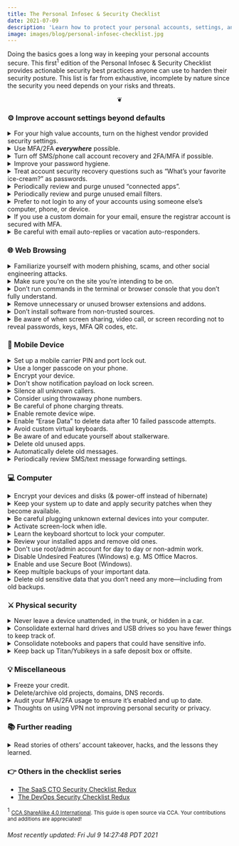 ```yaml
---
title: The Personal Infosec & Security Checklist
date: 2021-07-09
description: 'Learn how to protect your personal accounts, settings, and configurations with the Gold Fig personal infosec checklist. Doing the basics goes a long way in keeping your accounts secure.'
image: images/blog/personal-infosec-checklist.jpg
---
```


Doing the basics goes a long way in keeping your personal accounts secure. This first<sup>1</sup> edition of the Personal Infosec & Security Checklist provides actionable security best practices anyone can use to harden their security posture. This list is far from exhaustive, incomplete by nature since the security you need depends on your risks and threats.

<div onclick="document.body.querySelectorAll('details').forEach((e) => (e.hasAttribute('open')) ? e.removeAttribute('open') : e.setAttribute('open',true))"><center>&#x2766;</center></div>

### ⚙️  Improve account settings beyond defaults

<details><summary>For your high value accounts, turn on the highest vendor provided security settings.</summary>

For example, if you use Google, turn on “Advanced Protection” which mandates the use of hardware MFA keys only among a slew of other security sensitive settings.

##### Read more:
https://landing.google.com/advancedprotection/

https://help.coinbase.com/en/coinbase/privacy-and-security/data-privacy/how-can-i-make-my-account-more-secure


</details>

<details><summary>Use MFA/2FA <b><i>everywhere</i></b> possible. </summary>
Prefer to use a hardware device over an authenticator app. Hardware devices are now supported across a wide variety of services such as Dropbox, GitLab, Epic Games, Coinbase, domain registrars, cloud providers and so on. Only use a reputable authenticator app such as Google Authenticator or Authy. If possible, do not use SMS as an account recovery or for MFA/2FA (see SIM takeover precautions below.) Be sure to enable MFA/2FA everywhere — not just some limited set of accounts or services, this helps prevent lateral account takeovers that might not be immediately obvious. Use multiple devices or methods as a backup in case the primary device is lost or destroyed. Safely keep generated backup codes.

##### Read more:
https://www.yubico.com/works-with-yubikey/catalog/

https://store.google.com/us/product/titan_security_key

https://zapier.com/blog/what-is-a-yubikey/

</details>

<details><summary>Turn off SMS/phone call account recovery and 2FA/MFA if possible. </summary>

Many services require a phone # when signing up which then gets used as an account recovery mechanism. Given how prevalent SIM takeover attacks continue to persist, many services now offer the ability to disable using phone/SMS as an account recovery channel. Be sure to keep recovery codes and linked accounts used for recovery secure as well.

![Turn off phone account recovery](/images/guide/google-phone-account-recovery.png)

##### Read more:
https://myaccount.google.com/phone


</details>

<details><summary>Improve your password hygiene.</summary>

* Use a password manager.
  * https://www.passwordstore.org/
  * https://keepass.info/
  * https://1password.com/
* Never reuse passwords.
  * See above — use a password manager.
* Prefer password length over complexity. When using long passwords (e.g. 32+ characters), double check the password continues to work. Sites will silently truncate input fields, have different restrictions on the password change input fields vs the login fields, etc. After rotating passwords, logout and log back in to ensure the password you intended to set is actually set.
  * https://auth0.com/blog/dont-pass-on-the-new-nist-password-guidelines/
* Assume all of your old passwords are out there in plain text. They are linked to your email and collated across numerous services. Also assume in many cases,  for the same service, if you’ve rotated passwords all of the previous passwords are also out there in plain text.
  * https://haveibeenpwned.com/
  * https://owasp.org/www-community/attacks/Credential_stuffing
  * https://blog.coinbase.com/coinbase-security-now-protecting-your-coinbase-account-in-more-places-d97526ca01e8
  <img src="https://miro.medium.com/max/1400/1*lpVDH4TwJCYFigmPo9GPlw.png">
</details>

<details><summary>Treat account security recovery questions such as “What’s your favorite ice-cream?” as passwords. </summary>

Generate and save responses in your password manager.

</details>

<details><summary>Periodically review and purge unused “connected apps”. </summary>

Review permissions external apps have to your email, calendar, contacts, etc. Similarly, review permissions and apps you have connected to side-projects, code repos, CI systems, domains, etc.

##### Read more:
https://myaccount.google.com/permissions [Google] Apps with access to your account
https://github.com/settings/applications [GitHub] Authorized applications


</details>

<details><summary>Periodically review and purge unused email filters.</summary>

Remove old (or surreptitious) filters and rules that might be automatically hiding or forwarding emails to other accounts. </summary>

##### Read more:
https://support.google.com/mail/answer/10957?hl=en

</details>

<details><summary>Prefer to not login to any of your accounts using someone else’s computer, phone, or device.  </summary>

Change your password from a trusted computer afterward if you login using an untrusted device. Be sure to logout and invalidate all logged in sessions.

</details>

<details><summary>If you use a custom domain for your email, ensure the registrar account is secured with MFA. </summary>

Ensure the billing has a backup credit card to prevent interrupting payment remittance. If the DNS/NS settings point to another provider, ensure that that provider is also secured with MFA. Ensure that billing is uninterrupted there as well. Ensure that privacy settings are enabled on the domain so as to not reveal any information that could be used to socially engineer a transfer. Ensure that domain transfer locks are turned on. Ensure that MX records are not duplicating mail elsewhere.

</details>

<details><summary>Be careful with email auto-replies or vacation auto-responders.  </summary>

Don’t inadvertently leak sensitive information to anyone that emails you.

</details>

### 🌐 Web Browsing
<details><summary>Familiarize yourself with modern phishing, scams, and other social engineering attacks.  </summary>

Stay vigilant and skeptical of all emails, phone calls, letters, and other ways to part you from your data and credentials.


##### Read more:
https://blog.coinbase.com/phishing-attacks-and-how-to-not-fall-victim-42b489d77199

https://www.consumer.ftc.gov/articles/how-recognize-and-avoid-phishing-scams

https://www.hawaii.edu/infosec/phishing/
</details>

<details><summary>Make sure you’re on the site you’re intending to be on.</summary>
Don’t get tricked into sending credentials to the wrong site. Use bookmarks to save known-good URLs and only use those when visiting the sites. Don't click through suspicious text messages, emails, or other alerts.
</details>

<details><summary>Don’t run commands in the terminal or browser console that you don’t fully understand.  </summary>

Commands that someone else is telling you to run at the terminal or console can substantially erode your account and device security.

</details>

<details><summary>Remove unnecessary or unused browser extensions and addons.  </summary>

There is a long and active history of extensions being sold to new owners whose updates might include things you did not initially sign up for.

</details>

<details><summary>Don’t install software from non-trusted sources.  </summary>

##### Read more:
https://its.ucsc.edu/security/download.html

https://support.apple.com/en-us/HT202491
</details>

<details><summary>Be aware of when screen sharing, video call, or screen recording not to reveal passwords, keys, MFA QR codes, etc.  </summary>

Don't inadvertantly reveal your password a character at a time. Modern mobile OSs will turn off the trailing show-character when typing a password if screen recording is turned on, but stay vigilant. If you need to log in to an account while sharing your screen, turn the video feed off if you think a secret or credential might be shown. Be equally alert if an MFA QR code is on the screen.


![Password shown character at a time](/images/guide/IMG_6007.jpg)

</details>


### 📱 Mobile Device
<details><summary>Set up a mobile carrier PIN and port lock out.  </summary>

Prevent your phone number from being transferred out of your control.

##### Read more:
https://about.att.com/pages/cyberaware/ni/blog/porting

https://krebsonsecurity.com/2018/02/how-to-fight-mobile-number-port-out-scams/

https://www.thebalanceeveryday.com/prevent-your-mobile-number-from-being-ported-4160360
</details>

<details><summary>Use a longer passcode on your phone. </summary>

Minimum of 10 digits, prefer over 12 digits. The longer the better.

##### Read more:
https://appleinsider.com/articles/18/04/17/researcher-estimates-graykey-can-unlock-a-6-digit-iphone-passcode-in-11-hours-heres-how-to-protect-yourself

https://www.vice.com/en/article/59jq8a/how-to-make-a-secure-iphone-passcode-6-digits
</details>

<details><summary>Encrypt your device.</summary>

##### Read more:
https://spreadprivacy.com/how-to-encrypt-devices

https://ssd.eff.org/en/module/how-encrypt-your-iphone

https://support.google.com/pixelphone/answer/2844831?hl=en

</details>

<details><summary>Don't show notification payload on lock screen.</summary>

Restrict what someone can see/do with your phone from the lock screen. Don’t show the content of the message on the lock screen if phone is locked. Restrict access to lock screen widgets, notification privacy, Apple Pay/Android Pay/Samsung Pay.

![Hide notification previews](/images/guide/IMG_6037.jpg)

##### Read more:
iPhone: https://www.ikream.com/hide-messages-on-iphone-lock-screen-28039

Android: https://www.digitalcitizen.life/how-hide-contents-sensitive-notifications-android/

</details>

<details><summary>Silence all unknown callers.</summary>

Send all phone calls that aren't in your contacts straight to voicemail. Don’t fall for scam calls. Let them leave a voicemail. Validate the call back number is actually associated with the entity that’s stated.

![Silence unknown callers](/images/guide/IMG_6038.jpg)

##### Read more:
https://support.apple.com/en-us/HT207099#:~:text=To%20turn%20on%20Silence%20Unknown,in%20your%20recent%20calls%20list.

</details>

<details><summary>Consider using throwaway phone numbers.</summary>

You can easily use throwaway numbers for some use cases such as reward points and other low priority sources.  (999) 999-9999, 555-1212, 867-5309, (281) 330-8004

##### Read more:
https://www.reddit.com/r/LifeProTips/comments/1hkq4i/lpt_dont_have_a_particular_stores_reward_card/


</details>

<details><summary>Be careful of phone charging threats.  </summary>

Prefer to use your own charger and cable.

##### Read more:
https://www.fcc.gov/juice-jacking-dangers-public-usb-charging-stations

https://spreadprivacy.com/privacy-risks-usb-charging/

</details>

<details><summary>Enable remote device wipe. </summary>

Enable Find My iPhone or Android Device Manager to use remote wipe if your phone is stolen or lost.

##### Read more:
https://support.google.com/accounts/answer/6160491?hl=en

https://support.apple.com/guide/icloud/erase-a-device-mmfc0ef36f/icloud

</details>

<details><summary>Enable “Erase Data” to delete data after 10 failed passcode attempts.</summary>

##### Read more:
https://support.apple.com/guide/iphone/set-a-passcode-iph14a867ae/ios

</details>

<details><summary>Avoid custom virtual keyboards.  </summary>

##### Read more:
https://zeltser.com/third-party-keyboards-security/

</details>

<details><summary>Be aware of and educate yourself about stalkerware.  </summary>

##### Read more:
https://www.wired.com/story/how-to-check-for-stalkerware/

</details>

<details><summary>Delete old unused apps.</summary>

Be sure to backup any app-specific data you might want to keep.

</details>

<details><summary>Automatically delete old messages. </summary>

Don’t keep sensitive data you no longer need laying around. Delete old text messages, chats, and emails.

![Message history: keep messages for 30 days](/images/guide/IMG_6035.jpg)

</details>

<details><summary>Periodically review SMS/text message forwarding settings. </summary>

Ensure they are up to date and what you expect them to be.

![Text Message Forwarding](/images/guide/IMG_6036.jpg)

##### Read more:
https://support.apple.com/en-us/HT208386

</details>


### 💻 Computer
<details><summary>Encrypt your devices and disks (& power-off instead of hibernate)</summary>

##### Read more:
[FileVault](https://support.apple.com/en-us/HT204837) Mac

[BitLocker](http://www.windowscentral.com/how-use-bitlocker-encryption-windows-10) Windows - Related: [Power off computer, instead of standby](https://docs.microsoft.com/en-us/windows/security/information-protection/bitlocker/bitlocker-security-faq#what-are-the-implications-of-using-the-sleep-or-hibernate-power-management-options-)

[LUKS](http://www.pavelkogan.com/2014/05/23/luks-full-disk-encryption/) Linux

</details>

<details><summary>Keep your system up to date and apply security patches when they become available.</summary>

##### Read more:
https://docs.microsoft.com/en-us/troubleshoot/windows-client/deployment/keep-windows-up-to-date

https://support.apple.com/guide/mac-help/get-macos-updates-mchlpx1065/mac
</details>

<details><summary>Be careful plugging unknown external devices into your computer.</summary>

##### Read more:
https://us-cert.cisa.gov/ncas/tips/ST08-001

</details>

<details><summary>Activate screen-lock when idle.  </summary>

Require a password when resuming from screensaver.

##### Read more:
https://it.cornell.edu/device-security/set-your-windows-computers-screen-lock-automatically

https://support.apple.com/guide/mac-help/require-a-password-after-waking-your-mac-mchlp2270/11.0/mac/11.0

</details>

<details><summary>Learn the keyboard shortcut to lock your computer.</summary>
* [Windows logo + L](https://support.microsoft.com/en-us/help/12445/windows-keyboard-shortcuts) - Windows
* [control + shift + power/escape](http://www.macworld.co.uk/how-to/mac/how-lock-mac-3639053/) - Mac
* [ctrl + alt + L](https://askubuntu.com/questions/126782/keyboard-shortcut-for-lockscreen-not-working) - Linux
</details>

<details><summary>Review your installed apps and remove old ones.</summary>

Old and unpatched software no longer being used ought to be uninstalled.
</details>


<details><summary>Don't use root/admin account for day to day or non-admin work.</summary>

Avoid using the root or admin account for normal day to day work.
</details>

<details><summary>Disable Undesired Features (Windows) e.g. MS Office Macros.</summary>

##### Read more:
https://www.cyber.gov.au/acsc/view-all-content/publications/hardening-microsoft-office-365-proplus-office-2019-and-office-2016

</details>

<details><summary>Enable and use Secure Boot (Windows).</summary>

##### Read more:
https://itconnect.uw.edu/wares/mws/mgmt/setup-computer/secure-boot/#:~:text=Secure%20Boot%20is%20a%20security,Linux%20and%20variants%20of%20BSD
</details>

<details><summary>Keep multiple backups of your important data.  </summary>

##### Read more:
https://www.tarsnap.com/

https://www.arqbackup.com/

https://www.dropbox.com/

</details>

<details><summary>Delete old sensitive data that you don’t need any more—including from old backups.</summary>

Don’t keep sensitive data you no longer need laying around. Delete old files, archives, and storage devices.
</details>


### ⚔️ Physical security
<details><summary>Never leave a device unattended, in the trunk, or hidden in a car.</summary>

Just bring it with you, no matter how short of a time you’re leaving it there.

##### Read more:
https://observer.com/2019/11/bluetooth-scanner-car-burglary-stealing-laptops/

https://www.wired.com/story/bluetooth-scanner-car-thefts/

</details>

<details><summary>Consolidate external hard drives and USB drives so you have fewer things to keep track of.</summary>

Wipe and destroy unused old computers, phones, tablets, hard drives, etc.
</details>

<details><summary>Consolidate notebooks and papers that could have sensitive info.  </summary>
Shred and destroy the ones you don't need.
</details>

<details><summary>Keep back up Titan/Yubikeys in a safe deposit box or offsite.  </summary>

Backup MFA/2FA devices ought to be kept offsite.
</details>


### 💡 Miscellaneous
<details><summary>Freeze your credit.</summary>

##### Read more:
https://www.nerdwallet.com/article/finance/how-to-freeze-credit


</details>

<details><summary>Delete/archive old projects, domains, DNS records.  </summary>

Dangling records and projects can be used in a variety of ways to compromise your security or rack up charges.  Use your credit card statements to review for recurring charges you might have forgot about to surface dormant projects/domains that are still running.
</details>

<details><summary>Audit your MFA/2FA usage to ensure it’s enabled and up to date.</summary>

* Google/Apple ID
* GitHub/GitLab
* Banking
* Coinbase/crypto wallets
* Amazon (retail)
* Amazon/GCP/Azure/Cloudflare (cloud)
* Domain registrars/DNS/web hosting providers
* Whatsapp/Signal/Telegram
* Dropbox
* Slack - all of your Slack teams!
* Twitter/Facebook/Instagram

</details>

<details><summary>Thoughts on using VPN not improving personal security or privacy.</summary>

##### Read more:
https://gist.github.com/joepie91/5a9909939e6ce7d09e29
</details>



### 📚 Further reading

<details><summary>Read stories of others’ account takeover, hacks, and the lessons they learned.</summary>


* [Getting Hacked, Lessons Learned](https://avc.com/2017/06/getting-hacked-lessons-learned/) - AVC, Fred Wilson
* [How to lose $8k worth of bitcoin in 15 minutes with Verizon and Coinbase.com](https://medium.com/@CodyBrown/how-to-lose-8k-worth-of-bitcoin-in-15-minutes-with-verizon-and-coinbase-com-ba75fb8d0bac) - Cody Brown
* [How I got hacked, lost crypto and what it says about Apple’s security. Part 1](https://ksaitor.medium.com/how-i-got-hacked-lost-crypto-and-what-it-says-about-apples-security-part-1-83c107beae9) - Raman Shalupau

</details>

### 👉 Others in the checklist series
* [The SaaS CTO Security Checklist Redux](https://www.goldfiglabs.com/guide/saas-cto-security-checklist/)
* [The DevOps Security Checklist Redux](https://www.goldfiglabs.com/guide/devops-security-checklist/)


<sup>1</sup> <small>[CCA ShareAlike 4.0 International](https://github.com/vikrum/SecurityChecklists/blob/master/LICENSE.md). This guide is open source via CCA. Your contributions and additions are appreciated!</small>

###### Most recently updated: Fri Jul  9 14:27:48 PDT 2021
